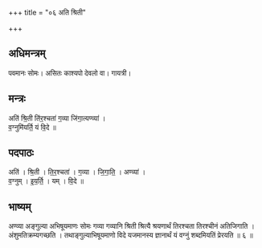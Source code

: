 +++
title = "०६ अति श्रिती"

+++
## अधिमन्त्रम्
पवमानः सोमः। असितः काश्यपो देवलो वा। गायत्री।

## मन्त्रः
अति॑ श्रि॒ती ति॑र॒श्चता॑ ग॒व्या जि॑गा॒त्यण्व्या॑ ।  
व॒ग्नुमि॑यर्ति॒ यं वि॒दे ॥

## पदपाठः
अति॑ । श्रि॒ती । ति॒र॒श्चता॑ । ग॒व्या । जि॒गा॒ति॒ । अण्व्या॑ ।  
व॒ग्नुम् । इ॒य॒र्ति॒ । यम् । वि॒दे ॥

## भाष्यम्
अण्व्या अङ्गुल्या अभिषूयमाणः सोमः गव्या गव्यानि श्रिती श्रित्यै श्रयणार्थं तिरश्चता तिरश्चीनं अतिजिगाति । अंशुमतिक्रम्यगच्छति । तथाङ्गुल्याभिषूयमाणो विदे यजमानस्य ज्ञानार्थं यं वग्नुं शब्दमियतिं प्रेरयति ॥ ६ ॥
